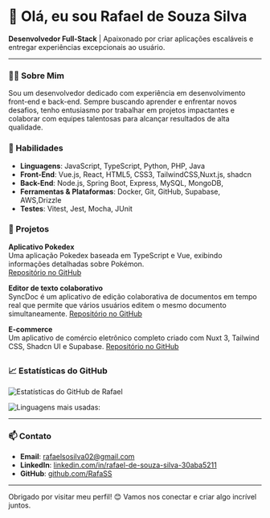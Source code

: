 # 👋 Olá, eu sou Rafael de Souza Silva

**Desenvolvedor Full-Stack** | Apaixonado por criar aplicações escaláveis e entregar experiências excepcionais ao usuário.

---

### 👨‍💻 Sobre Mim
Sou um desenvolvedor dedicado com experiência em desenvolvimento front-end e back-end. Sempre buscando aprender e enfrentar novos desafios, tenho entusiasmo por trabalhar em projetos impactantes e colaborar com equipes talentosas para alcançar resultados de alta qualidade.

### 🚀 Habilidades
- **Linguagens**: JavaScript, TypeScript, Python, PHP, Java
- **Front-End**: Vue.js, React, HTML5, CSS3, TailwindCSS,Nuxt.js, shadcn
- **Back-End**: Node.js, Spring Boot, Express, MySQL, MongoDB,
- **Ferramentas & Plataformas**: Docker, Git, GitHub, Supabase, AWS,Drizzle
- **Testes**: Vitest, Jest, Mocha, JUnit


### 🌟 Projetos

**Aplicativo Pokedex**  
Uma aplicação Pokedex baseada em TypeScript e Vue, exibindo informações detalhadas sobre Pokémon.  
[Repositório no GitHub](https://github.com/RafaSS/PokedexVue)

**Editor de texto colaborativo**  
SyncDoc é um aplicativo de edição colaborativa de documentos em tempo real que permite que vários usuários editem o mesmo documento simultaneamente.
[Repositório no GitHub](https://github.com/RafaSS/SyncDoc_Back-end)

**E-commerce**  
Um aplicativo de comércio eletrônico completo criado com Nuxt 3, Tailwind CSS, Shadcn UI e Supabase.
[Repositório no GitHub](https://github.com/RafaSS/e-commerce)

[](url)
---
### 📈 Estatísticas do GitHub
![Estatísticas do GitHub de Rafael](https://github-readme-stats.vercel.app/api?username=RafaSS&theme=highcontrast&show_icons=true&hide_border=true&count_private=true)

![Linguagens mais usadas:](https://github-readme-stats.vercel.app/api/top-langs/?username=RafaSS&theme=highcontrast&show_icons=true&hide_border=false&layout=compact)

---

### 📫 Contato
- **Email**: rafaelsosilva02@gmail.com
- **LinkedIn**: [linkedin.com/in/rafael-de-souza-silva-30aba5211](https://www.linkedin.com/in/rafael-de-souza-silva-30aba5211)
- **GitHub**: [github.com/RafaSS](https://github.com/RafaSS)

---

Obrigado por visitar meu perfil! 😊 Vamos nos conectar e criar algo incrível juntos.

